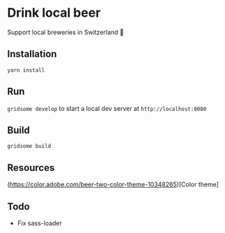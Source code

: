 # Drink local beer

Support local breweries in Switzerland 🍺

## Installation

`yarn install`

## Run

`gridsome develop` to start a local dev server at `http://localhost:8080`

## Build

`gridsome build`

## Resources

(https://color.adobe.com/beer-two-color-theme-10348265)[Color theme]


## Todo

- Fix sass-loader